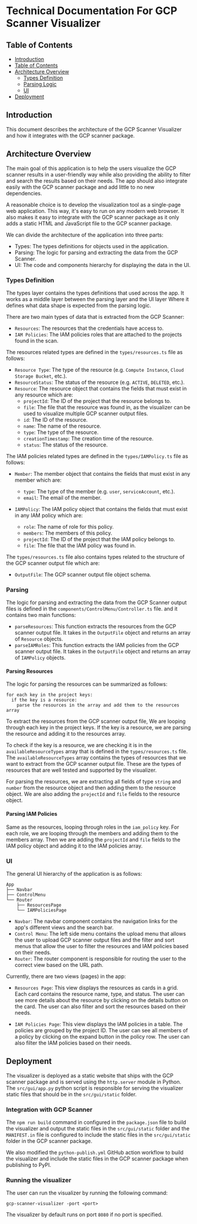 # Technical Documentation For GCP Scanner Visualizer

## Table of Contents

- [Introduction](#introduction)
- [Table of Contents](#table-of-contents)
- [Architecture Overview](#architecture-overview)
  - [Types Definition](#types-definition)
  - [Parsing Logic](#parsing)
  - [UI](#ui)
- [Deployment](#deployment)

## Introduction

This document describes the architecture of the GCP Scanner Visualizer and how it integrates with the GCP scanner package.

## Architecture Overview

The main goal of this application is to help the users visualize the GCP scanner results in a user-friendly way while also providing the ability to filter and search the results based on their needs. The app should also integrate easily with the GCP scanner package and add little to no new dependencies.

A reasonable choice is to develop the visualization tool as a single-page web application. This way, it's easy to run on any modern web browser. It also makes it easy to integrate with the GCP scanner package as it only adds a static HTML and JavaScript file to the GCP scanner package.

We can divide the architecture of the application into three parts:

- Types: The types definitions for objects used in the application.
- Parsing: The logic for parsing and extracting the data from the GCP Scanner.
- UI: The code and components hierarchy for displaying the data in the UI.

### Types Definition

The types layer contains the types definitions that used across the app. It works as a middle layer between the parsing layer and the UI layer Where it defines what data shape is expected from the parsing logic.

There are two main types of data that is extracted from the GCP Scanner:

- `Resources`: The resources that the credentials have access to.
- `IAM Policies`: The IAM policies roles that are attached to the projects found in the scan.

The resources related types are defined in the `types/resources.ts` file as follows:

- `Resource Type`: The type of the resource (e.g. `Compute Instance`, `Cloud Storage Bucket`, etc.).
- `ResourceStatus`: The status of the resource (e.g. `ACTIVE`, `DELETED`, etc.).
- `Resource`: The resource object that contains the fields that must exist in any resource which are:
  - `projectId`: The ID of the project that the resource belongs to.
  - `file`: The file that the resource was found in, as the visualizer can be used to visualize multiple GCP scanner output files.
  - `id`: The ID of the resource.
  - `name`: The name of the resource.
  - `type`: The type of the resource.
  - `creationTimestamp`: The creation time of the resource.
  - `status`: The status of the resource.

The IAM policies related types are defined in the `types/IAMPolicy.ts` file as follows:

- `Member`: The member object that contains the fields that must exist in any member which are:

  - `type`: The type of the member (e.g. `user`, `serviceAccount`, etc.).
  - `email`: The email of the member.

- `IAMPolicy`: The IAM policy object that contains the fields that must exist in any IAM policy which are:
  - `role`: The name of role for this policy.
  - `members`: The members of this policy.
  - `projectId`: The ID of the project that the IAM policy belongs to.
  - `file`: The file that the IAM policy was found in.

The `types/resources.ts` file also contains types related to the structure of the GCP scanner output file which are:

- `OutputFile`: The GCP scanner output file object schema.

### Parsing

The logic for parsing and extracting the data from the GCP Scanner output files is defined in the `components/ControlMenu/Controller.ts` file. and it contains two main functions:

- `parseResources`: This function extracts the resources from the GCP scanner output file. It takes in the `OutputFile` object and returns an array of `Resource` objects.
- `parseIAMRoles`: This function extracts the IAM policies from the GCP scanner output file. It takes in the `OutputFile` object and returns an array of `IAMPolicy` objects.

#### Parsing Resources

The logic for parsing the resources can be summarized as follows:

```
for each key in the project keys:
  if the key is a resource:
    parse the resources in the array and add them to the resources array
```

To extract the resources from the GCP scanner output file, We are looping through each key in the project keys. If the key is a resource, we are parsing the resource and adding it to the resources array.

To check if the key is a resource, we are checking it is in the `availableResourceTypes` array that is defined in the `types/resources.ts` file. The `availableResourceTypes` array contains the types of resources that we want to extract from the GCP scanner output file. These are the types of resources that are well tested and supported by the visualizer.

For parsing the resources, we are extracting all fields of type `string` and `number` from the resource object and then adding them to the resource object. We are also adding the `projectId` and `file` fields to the resource object.

#### Parsing IAM Policies

Same as the resources, looping through roles in the `iam_policy` key. For each role, we are looping through the members and adding them to the members array. Then we are adding the `projectId` and `file` fields to the IAM policy object and adding it to the IAM policies array.

### UI

The general UI hierarchy of the application is as follows:

```
App
├── Navbar
├── ControlMenu
└── Router
    ├── ResourcesPage
    └── IAMPoliciesPage
```

- `Navbar`: The navbar component contains the navigation links for the app's different views and the search bar.
- `Control Menu`: The left side menu contains the upload menu that allows the user to upload GCP scanner output files and the filter and sort menus that allow the user to filter the resources and IAM policies based on their needs.
- `Router`: The router component is responsible for routing the user to the correct view based on the URL path.

Currently, there are two views (pages) in the app:

- `Resources Page`: This view displays the resources as cards in a grid. Each card contains the resource name, type, and status. The user can see more details about the resource by clicking on the details button on the card. The user can also filter and sort the resources based on their needs.

- `IAM Policies Page`: This view displays the IAM policies in a table. The policies are grouped by the project ID. The user can see all members of a policy by clicking on the expand button in the policy row. The user can also filter the IAM policies based on their needs.

## Deployment

The visualizer is deployed as a static website that ships with the GCP scanner package and is served using the `http.server` module in Python. The `src/gui/app.py` python script is responsible for serving the visualizer static files that should be in the `src/gui/static` folder.

### Integration with GCP Scanner

The `npm run build` command in configured in the `package.json` file to build the visualizer and output the static files in the `src/gui/static` folder and the `MANIFEST.in` file is configured to include the static files in the `src/gui/static` folder in the GCP scanner package.

We also modified the `python-publish.yml` GitHub action workflow to build the visualizer and include the static files in the GCP scanner package when publishing to PyPI.

### Running the visualizer

The user can run the visualizer by running the following command:

```
gcp-scanner-visualizer -port <port>
```

The visualizer by default runs on port `8080` if no port is specified.
